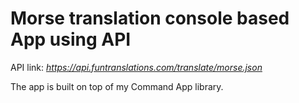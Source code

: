 # Morse translation console based App using API

API link: _https://api.funtranslations.com/translate/morse.json_

The app is built on top of my Command App library.
